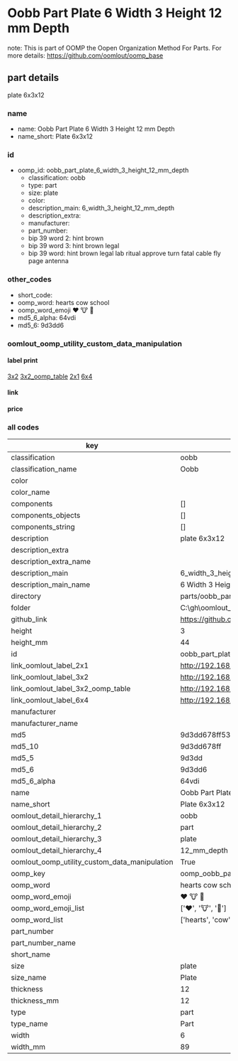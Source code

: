 # Oobb Part Plate 6 Width 3 Height 12 mm Depth  

note: This is part of OOMP the Oopen Organization Method For Parts. For more details: https://github.com/oomlout/oomp_base

##  part details
  



plate 6x3x12



### name
* name: Oobb Part Plate 6 Width 3 Height 12 mm Depth
* name_short: Plate 6x3x12 
### id
* oomp_id: oobb_part_plate_6_width_3_height_12_mm_depth
  * classification: oobb
  * type: part
  * size: plate
  * color: 
  * description_main: 6_width_3_height_12_mm_depth
  * description_extra: 
  * manufacturer: 
  * part_number: 
  * bip 39 word 2: hint brown
  * bip 39 word 3: hint brown legal
  * bip 39 word: hint brown legal lab ritual approve turn fatal cable fly page antenna

### other_codes
* short_code: 
* oomp_word: hearts cow school
* oomp_word_emoji :hearts: :cow: :school:
* md5_6_alpha: 64vdi
* md5_6: 9d3dd6






### oomlout_oomp_utility_custom_data_manipulation
#### label print
[3x2](http://192.168.1.245:1112/?label=oomp%2064vdi)
[3x2_oomp_table](http://192.168.1.108:1112/?label=oomp%2064vdi)
[2x1](http://192.168.1.242:1112/?label=oomp%2064vdi)
[6x4](http://192.168.1.55:1112/?label=oomp%2064vdi)    

#### link

                              

#### price







### all codes 
| key | value |  
| --- | --- |  
| classification | oobb |  
| classification_name | Oobb |  
| color |  |  
| color_name |  |  
| components | [] |  
| components_objects | [] |  
| components_string | [] |  
| description | plate 6x3x12 |  
| description_extra |  |  
| description_extra_name |  |  
| description_main | 6_width_3_height_12_mm_depth |  
| description_main_name | 6 Width 3 Height 12 mm Depth |  
| directory | parts/oobb_part_plate_6_width_3_height_12_mm_depth |  
| folder | C:\gh\oomlout_oobb_version_4_generated_parts\things\oobb_part_plate_6_width_3_height_12_mm_depth |  
| github_link | https://github.com/oomlout/oomlout_oomp_part_src/tree/main/parts/oobb_part_plate_6_width_3_height_12_mm_depth |  
| height | 3 |  
| height_mm | 44 |  
| id | oobb_part_plate_6_width_3_height_12_mm_depth |  
| link_oomlout_label_2x1 | http://192.168.1.242:1112/?label=oomp%2064vdi |  
| link_oomlout_label_3x2 | http://192.168.1.245:1112/?label=oomp%2064vdi |  
| link_oomlout_label_3x2_oomp_table | http://192.168.1.108:1112/?label=oomp%2064vdi |  
| link_oomlout_label_6x4 | http://192.168.1.55:1112/?label=oomp%2064vdi |  
| manufacturer |  |  
| manufacturer_name |  |  
| md5 | 9d3dd678ff539d582b5d47c0fec7435e |  
| md5_10 | 9d3dd678ff |  
| md5_5 | 9d3dd |  
| md5_6 | 9d3dd6 |  
| md5_6_alpha | 64vdi |  
| name | Oobb Part Plate 6 Width 3 Height 12 mm Depth |  
| name_short | Plate 6x3x12  |  
| oomlout_detail_hierarchy_1 | oobb |  
| oomlout_detail_hierarchy_2 | part |  
| oomlout_detail_hierarchy_3 | plate |  
| oomlout_detail_hierarchy_4 | 12_mm_depth |  
| oomlout_oomp_utility_custom_data_manipulation | True |  
| oomp_key | oomp_oobb_part_plate_6_width_3_height_12_mm_depth |  
| oomp_word | hearts cow school |  
| oomp_word_emoji | :hearts: :cow: :school: |  
| oomp_word_emoji_list | [':hearts:', ':cow:', ':school:'] |  
| oomp_word_list | ['hearts', 'cow', 'school'] |  
| part_number |  |  
| part_number_name |  |  
| short_name |  |  
| size | plate |  
| size_name | Plate |  
| thickness | 12 |  
| thickness_mm | 12 |  
| type | part |  
| type_name | Part |  
| width | 6 |  
| width_mm | 89 |  
